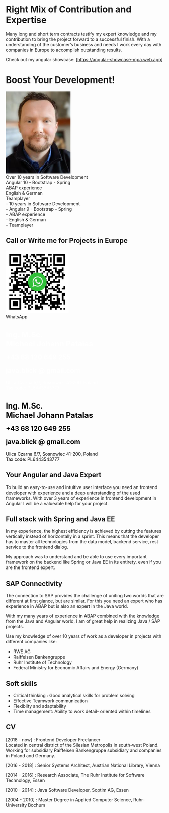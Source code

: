 # Right Mix of Contribution and Expertise

Many long and short term contracts testify my expert knowledge and my contribution to bring the project forward to a successful finish. With a understanding of the customer’s business and needs I work every day with companies in Europe to accomplish outstanding results.

Check out my angular showcase: [https://angular-showcase-mpa.web.app]

# Boost Your Development! 
 <div class="profile-container">
    <div class="profile-pic">
    <img width="206" height="261" src="assets/images/me_3.jpg">
    </div>
    <div class="top-container">
      <div class="top-box">
          <div>Over 10 years in Software Development</div>
          <div>Angular 10 - Bootstrap - Spring</div>
          <div>ABAP experience</div>
          <div>English & German</div>
          <div>Teamplayer</div>
        </div>
    </div>
</div>
<div class="small-top-container">
- 10 years in Software Development<br/>
- Angular 9 - Bootstrap - Spring<br/>
- ABAP experience<br/>
- English & German<br/>
- Teamplayer<br/>
</div>

## Call or Write me for Projects in Europe
<div class="box-container">
    <div class="box blurred-bg with-flex " draggable="true">
    <div style="flex: 0 200px">
        <img src="/assets/images/qr-code-wa.png" height="200px"><br />
        WhatsApp
    </div>
    <div class="box-content" style="flex: 3">
        <h1 class="raleway" style="color: #ffffff; font-size: 1.5rem;">Ing. M.Sc.<br /> Michael Johann Patalas</h1>
        <h2 style="color: #ffffff; margin-top: 0">+43 68 120 649 255</h2>
        <h2 class="raleway" style="color: #ffffff; margin-top: 0">java.blick @ gmail.com</h2>
        <p style="color: #ffffff">
        Ulica Czarna 6/7, Sosnowiec 41-200, Poland<br />
        Tax code: PL6443543777<br />
        </p>
    </div>
    </div>
    <!--<script>
    $(function () {
        $(".box").draggable({
        containment: "parent"
        });
    });
    </script>
    -->
</div>
<div class="small-box-container">
<h1 class="raleway" style="color: #000000; font-size: 1.5rem;">Ing. M.Sc.<br /> Michael Johann Patalas</h1>
    <h2 style="color: #000000; margin-top: 0">+43 68 120 649 255</h2>
    <h2 class="raleway" style="color: #000000; margin-top: 0">java.blick @ gmail.com</h2>
    <p style="color: #000000">
    Ulica Czarna 6/7, Sosnowiec 41-200, Poland<br />
    Tax code: PL6443543777<br />
    </p>
</div>

## Your Angular and Java Expert

To build an easy-to-use and intuitive user interface you need an frontend developer with experience and a deep unterstanding of the used frameworks. With over 3 years of experience in frontend development in Angular I will be a valueable help for your project. 
 

## Full stack with Spring and Java EE
In my experience, the highest efficiency is achieved by cutting the features vertically instead of horizontally in a sprint.
This means that the developer has to master all technologies from the data model, backend service, rest service to the frontend dialog.

My approach was to understand and be able to use every important framework on the backend like Spring or Java EE in its entirety, even if you are the frontend expert.

## SAP Connectivity
The connection to SAP provides the challenge of uniting two worlds that are different at first glance, but are similar. For this you need an expert who has experience in ABAP but is also an expert in the Java world.

With my many years of experience in ABAP combined with the knowledge from the Java and Angular world, I am of great help in realizing Java / SAP projects.

Use my knowledge of over 10 years of work as a developer in projects with different companies like: 
- RWE AG
- Raiffeisen Bankengruppe
- Ruhr Institute of Technology
- Federal Ministry for Economic Affairs and Energy (Germany)

## Soft skills
- Critical thinking : Good analytical skills for problem solving
- Effective Teamwork communication 
- Flexibilty and adaptability
- Time management: Ability to work detail- oriented within timelines


## CV 
<div class="white">
    <div id="timesheet"></div>
</div>
<script>
    new Timesheet('timesheet', 2013, 2020, [
    ['2018', '2020', 'Raiffeisen Sub.', 'ipsum', ['Angular', 'SAP JCO', 'Spring']],
    ['2016', '2018', 'Austrian National Library', 'dolor', ['Angular', 'JAVA EE', 'NoSQL',]],
    ['2014', '2016', 'The Ruhr Institute for Software Technology', 'default',['Spring', 'Ontologies']],
    ['2010', '2014', 'Soptim AG', 'ipsum',['JAVA EE', 'Oracle', 'UI-Design']]
    ]);
</script>


[2018 - now] : Frontend Developer Freelancer <br/>
Located in central district of the Silesian Metropolis in south-west Poland.<br/>
Working for subsidiary Raiffeisen Bankengruppe subsidiary and companies in Poland and Germany.

[2016 - 2018] : Senior Systems Architect, Austrian National Library, Vienna

[2014 - 2016] : Research Associate, The Ruhr Institute for Software Technology, Essen

[2010 - 2014] : Java Software Developer, Soptim AG, Essen

[2004 - 2010] : Master Degree in Applied Computer Science, Ruhr-University Bochum
